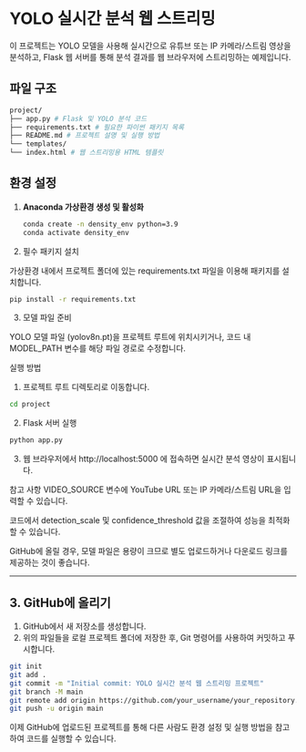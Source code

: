 # YOLO 실시간 분석 웹 스트리밍

이 프로젝트는 YOLO 모델을 사용해 실시간으로 유튜브 또는 IP 카메라/스트림 영상을 분석하고, Flask 웹 서버를 통해 분석 결과를 웹 브라우저에 스트리밍하는 예제입니다.

## 파일 구조

   ```bash
project/ 
├── app.py # Flask 및 YOLO 분석 코드 
├── requirements.txt # 필요한 파이썬 패키지 목록 
├── README.md # 프로젝트 설명 및 실행 방법 
└── templates/ 
└── index.html # 웹 스트리밍용 HTML 템플릿
   ```


## 환경 설정

1. **Anaconda 가상환경 생성 및 활성화**

   ```bash
   conda create -n density_env python=3.9
   conda activate density_env

2. 필수 패키지 설치

가상환경 내에서 프로젝트 폴더에 있는 requirements.txt 파일을 이용해 패키지를 설치합니다.
   ```bash
pip install -r requirements.txt
   ```
3. 모델 파일 준비

YOLO 모델 파일 (yolov8n.pt)을 프로젝트 루트에 위치시키거나, 
코드 내 MODEL_PATH 변수를 해당 파일 경로로 수정합니다.

실행 방법

1. 프로젝트 루트 디렉토리로 이동합니다.
   
```bash
cd project
   ```

2. Flask 서버 실행

```bash
python app.py
```

3. 웹 브라우저에서 http://localhost:5000 에 접속하면 실시간 분석 영상이 표시됩니다.

참고 사항
VIDEO_SOURCE 변수에 YouTube URL 또는 IP 카메라/스트림 URL을 입력할 수 있습니다.

코드에서 detection_scale 및 confidence_threshold 값을 조절하여 성능을 최적화할 수 있습니다.

GitHub에 올릴 경우, 모델 파일은 용량이 크므로 별도 업로드하거나 다운로드 링크를 제공하는 것이 좋습니다.


---

## 3. GitHub에 올리기

1. GitHub에서 새 저장소를 생성합니다.
2. 위의 파일들을 로컬 프로젝트 폴더에 저장한 후, Git 명령어를 사용하여 커밋하고 푸시합니다.

```bash
git init
git add .
git commit -m "Initial commit: YOLO 실시간 분석 웹 스트리밍 프로젝트"
git branch -M main
git remote add origin https://github.com/your_username/your_repository.git
git push -u origin main
```

이제 GitHub에 업로드된 프로젝트를 통해 다른 사람도 
환경 설정 및 실행 방법을 참고하여 코드를 실행할 수 있습니다.


